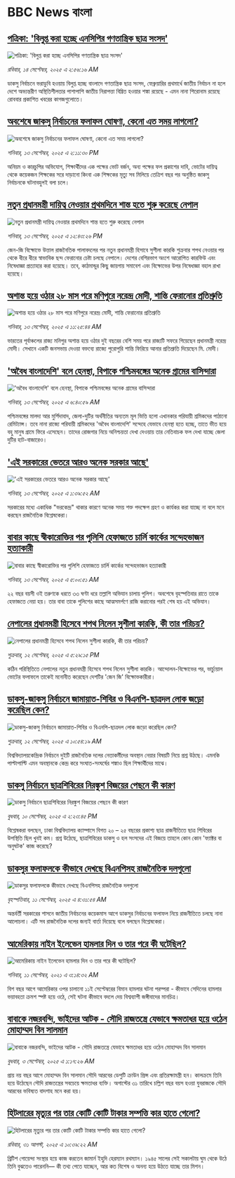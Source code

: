 # BBC News বাংলা## [পত্রিকা: 'বিলুপ্ত করা হচ্ছে এনসিপির গণতান্ত্রিক ছাত্র সংসদ'](https://www.bbc.com/bengali/articles/cy0vyy8gn8eo?at_medium=RSS&at_campaign=rss?at_campaign=githubrss)![পত্রিকা: 'বিলুপ্ত করা হচ্ছে এনসিপির গণতান্ত্রিক ছাত্র সংসদ'](https://ichef.bbci.co.uk/ace/ws/240/cpsprodpb/372a/live/f8364e00-9113-11f0-9edc-994c7a4bf813.jpg)_রবিবার, ১৪ সেপ্টেম্বর, ২০২৫ এ ২:৫৬:১৬ AM_ডাকসু নির্বাচনে ভরাডুবি হওয়ায় বিলুপ্ত হচ্ছে বাংলাদে গণতান্ত্রিক ছাত্র সংসদ, ফেব্রুয়ারির প্রথমার্ধে জাতীয় নির্বাচন না হলে দেশে অভ্যন্তরীণ অস্থিতিশীলতার পাশাপাশি জাতীয় নিরাপত্তা বিঘ্নিত হওয়ার শঙ্কা রয়েছে - এমন নানা শিরোনাম রয়েছে রোববার প্রকাশিত খবরের কাগজগুলোতে।## [অবশেষে জাকসু নির্বাচনের ফলাফল ঘোষণা, কেনো এত সময় লাগলো?](https://www.bbc.com/bengali/articles/cgmz1rw7gwjo?at_medium=RSS&at_campaign=rss?at_campaign=githubrss)![অবশেষে জাকসু নির্বাচনের ফলাফল ঘোষণা, কেনো এত সময় লাগলো?](https://ichef.bbci.co.uk/ace/ws/240/cpsprodpb/cfa2/live/dd6631a0-909e-11f0-9501-e11accb9a258.jpg)_শনিবার, ১৩ সেপ্টেম্বর, ২০২৫ এ ২:১১:৩০ PM_অনিয়ম ও কারচুপির অভিযোগ, শিক্ষার্থীদের এক পক্ষের ভোট বর্জন, অন্য পক্ষের ফল প্রকাশের দাবি, ভোটের দায়িত্ব থেকে কয়েকজন শিক্ষকের সরে দাড়ানো কিংবা এক শিক্ষকের মৃত্যু সব মিলিয়ে তেত্রিশ বছর পর অনুষ্ঠিত জাকসু নির্বাচনকে ঘটনাবহুলই বলা চলে।## [নতুন প্রধানমন্ত্রী দায়িত্ব নেওয়ার প্রথমদিনে শান্ত হতে শুরু করেছে নেপাল](https://www.bbc.com/bengali/articles/c930kzrlywxo?at_medium=RSS&at_campaign=rss?at_campaign=githubrss)![নতুন প্রধানমন্ত্রী দায়িত্ব নেওয়ার প্রথমদিনে শান্ত হতে শুরু করেছে নেপাল](https://ichef.bbci.co.uk/ace/ws/240/cpsprodpb/94c5/live/723e58d0-9099-11f0-84c8-99de564f0440.jpg)_শনিবার, ১৩ সেপ্টেম্বর, ২০২৫ এ ১২:৪৩:২৬ PM_জেন-জি বিক্ষোভে উত্তাল রাজনৈতিক পালাবদলের পর নতুন প্রধানমন্ত্রী হিসাবে সুশীলা কারকি শুক্রবার শপথ নেওয়ার পর থেকে ধীরে ধীরে স্বাভাবিক ছন্দ ফেরানোর চেষ্টা চলছে নেপালে। দেশের বেশিরভাগ অংশে আরোপিত কারফিউ এবং নিষেধাজ্ঞা প্রত্যাহার করা হয়েছে। তবে, কাঠমান্ডুর কিছু জায়গায় সমাবেশ এবং বিক্ষোভের উপর নিষেধাজ্ঞা বহাল রাখা হয়েছে।## [অশান্ত হয়ে ওঠার ২৮ মাস পরে মণিপুরে নরেন্দ্র মোদী, শান্তি ফেরানোর প্রতিশ্রুতি ](https://www.bbc.com/bengali/articles/c7493p8z351o?at_medium=RSS&at_campaign=rss?at_campaign=githubrss)![অশান্ত হয়ে ওঠার ২৮ মাস পরে মণিপুরে নরেন্দ্র মোদী, শান্তি ফেরানোর প্রতিশ্রুতি ](https://ichef.bbci.co.uk/ace/ws/240/cpsprodpb/73c2/live/36a8f8f0-908c-11f0-b391-6936825093bd.jpg)_শনিবার, ১৩ সেপ্টেম্বর, ২০২৫ এ ১১:২৫:৪৪ AM_ভারতের পূর্বাঞ্চলের রাজ্য মনিপুর অশান্ত হয়ে ওঠার দুই বছরের বেশি সময় পরে রাজ্যটি সফরে গিয়েছেন প্রধানমন্ত্রী নরেন্দ্র মোদী। সেখানে একটি জনসভায় দেওয়া বক্তব্যে রাজ্যে পুরোপুরি শান্তি ফিরিয়ে আনার প্রতিশ্রুতি দিয়েছেন মি. মোদী।## ['অবৈধ বাংলাদেশি' বলে হেনস্থা, বিপাকে পশ্চিমবঙ্গের অনেক গ্রামের বাসিন্দারা](https://www.bbc.com/bengali/articles/ckg21jxyj5yo?at_medium=RSS&at_campaign=rss?at_campaign=githubrss)!['অবৈধ বাংলাদেশি' বলে হেনস্থা, বিপাকে পশ্চিমবঙ্গের অনেক গ্রামের বাসিন্দারা](https://ichef.bbci.co.uk/ace/ws/240/cpsprodpb/46d4/live/5d563fc0-8fed-11f0-84c8-99de564f0440.jpg)_শনিবার, ১৩ সেপ্টেম্বর, ২০২৫ এ ৬:৪০:৫৯ AM_পশ্চিমবঙ্গের মালদা আর মুর্শিদাবাদ, জেলা-দুটির অর্থনীতির অন্যতম মূল ভিত্তি হলো এখানকার পরিযায়ী শ্রমিকদের পাঠানো রেমিট্যান্স। তবে নানা রাজ্যে পরিযায়ী শ্রমিকদের 'অবৈধ বাংলাদেশি' সন্দেহে যেভাবে হেনস্থা হতে হচ্ছে, তাতে ভীত হয়ে বহু মানুষ গ্রামে ফিরে এসেছেন। তাদের রোজগার নিয়ে অনিশ্চয়তা দেখা দেওয়ায় তার নেতিবাচক ফল দেখা যাচ্ছে জেলা দুটির হাট-বাজারেও।## ['এই সরকারের ভেতরে আরও অনেক সরকার আছে'](https://www.bbc.com/bengali/articles/cn0x1l8yywyo?at_medium=RSS&at_campaign=rss?at_campaign=githubrss)!['এই সরকারের ভেতরে আরও অনেক সরকার আছে'](https://ichef.bbci.co.uk/ace/ws/240/cpsprodpb/e41f/live/96561f60-8f44-11f0-9cf6-cbf3e73ce2b9.jpg)_শনিবার, ১৩ সেপ্টেম্বর, ২০২৫ এ ১:৩৯:৫২ AM_সরকারের মধ্যে একাধিক "ভরকেন্দ্র" থাকার কারণে অনেক সময় শক্ত পদক্ষেপ গ্রহণ ও কার্যকর করা যাচ্ছে না বলে মনে করছেন রাজনৈতিক বিশ্লেষকেরা।## [বাবার কাছে স্বীকারোক্তির পর পুলিশি হেফাজতে চার্লি কার্কের সন্দেহভাজন হত্যাকারী](https://www.bbc.com/bengali/articles/c3rvn27qxylo?at_medium=RSS&at_campaign=rss?at_campaign=githubrss)![বাবার কাছে স্বীকারোক্তির পর পুলিশি হেফাজতে চার্লি কার্কের সন্দেহভাজন হত্যাকারী](https://ichef.bbci.co.uk/ace/ws/240/cpsprodpb/d033/live/b3d38130-9058-11f0-9cf6-cbf3e73ce2b9.jpg)_শনিবার, ১৩ সেপ্টেম্বর, ২০২৫ এ ৫:০০:৫১ AM_২২ বছর বয়সী ওই তরুণকে ধরতে ৩৩ ঘণ্টা ধরে তল্লাশি অভিযান চালায় পুলিশ। অবশেষে বৃহস্পতিবার রাতে তাকে হেফাজতে নেয়া হয়। তার বাবা তাকে পুলিশের কাছে আত্মসমর্পণে রাজি করানোর পরই শেষ হয় এই অভিযান।## [নেপালের প্রধানমন্ত্রী হিসেবে শপথ নিলেন সুশীলা কারকি, কী তার পরিচয়? ](https://www.bbc.com/bengali/articles/cwy9g18yn5ro?at_medium=RSS&at_campaign=rss?at_campaign=githubrss)![নেপালের প্রধানমন্ত্রী হিসেবে শপথ নিলেন সুশীলা কারকি, কী তার পরিচয়? ](https://ichef.bbci.co.uk/ace/ws/240/cpsprodpb/67d5/live/354f2a00-8ff7-11f0-9cf6-cbf3e73ce2b9.jpg)_শুক্রবার, ১২ সেপ্টেম্বর, ২০২৫ এ ৫:২৯:১৫ PM_কঠিন পরিস্থিতিতে নেপালের নতুন প্রধানমন্ত্রী হিসেবে শপথ নিলেন সুশীলা কারকি। আন্দোলন-বিক্ষোভের পর, ভার্চ্যুয়াল ভোটের ফলাফলে তাকেই মনোনীত করেছেন দেশটির 'জেন জি' বিক্ষোভকারীরা।## [ডাকসু-জাকসু নির্বাচনে জামায়াত-শিবির ও বিএনপি-ছাত্রদল লোক জড়ো করেছিল কেন?](https://www.bbc.com/bengali/articles/cvg4wpm3yd7o?at_medium=RSS&at_campaign=rss?at_campaign=githubrss)![ডাকসু-জাকসু নির্বাচনে জামায়াত-শিবির ও বিএনপি-ছাত্রদল লোক জড়ো করেছিল কেন?](https://ichef.bbci.co.uk/ace/ws/240/cpsprodpb/ffc5/live/42f9ecd0-8fc5-11f0-98cb-fd5ed4a6011e.jpg)_শুক্রবার, ১২ সেপ্টেম্বর, ২০২৫ এ ১০:৫৪:১৯ AM_বিশ্ববিদ্যালয়কেন্দ্রিক নির্বাচনে দুইটি রাজনৈতিক দলের নেতাকর্মীদের অবস্থান নেয়ার বিষয়টি নিয়ে প্রশ্ন উঠছে। এমনকি পাল্টাপাল্টি এমন অবস্থানকে কেন্দ্র করে সংঘাত-সংঘর্ষের শঙ্কাও ছিল শিক্ষার্থীদের মাঝে।## [ডাকসু নির্বাচনে ছাত্রশিবিরের নিরঙ্কুশ বিজয়ের পেছনে কী কারণ](https://www.bbc.com/bengali/articles/cvgvemy3dk2o?at_medium=RSS&at_campaign=rss?at_campaign=githubrss)![ডাকসু নির্বাচনে ছাত্রশিবিরের নিরঙ্কুশ বিজয়ের পেছনে কী কারণ](https://ichef.bbci.co.uk/ace/ws/240/cpsprodpb/33bf/live/0c9c2420-8e51-11f0-b199-41ee52afc86b.jpg)_বুধবার, ১০ সেপ্টেম্বর, ২০২৫ এ ২:২৩:৪৫ PM_বিশ্লেষকরা বলছেন, ঢাকা বিশ্ববিদ্যালয় ক্যাম্পাসে বিগত ২০ – ২৫ বছরের প্রকাশ্য ছাত্র রাজনীতিতে ছাত্র শিবিরের উপস্থিতি ছিল খুবই কম। প্রশ্ন উঠেছে, ছাত্রশিবিরের ডাকসু ও হল সংসদের এই বিজয়ে তাহলে কোন কোন 'ফ্যাক্টর বা অনুঘটক' কাজ করেছে?## [ডাকসুর ফলাফলকে কীভাবে দেখছে বিএনপিসহ রাজনৈতিক দলগুলো](https://www.bbc.com/bengali/articles/c3rvw8rq0dzo?at_medium=RSS&at_campaign=rss?at_campaign=githubrss)![ডাকসুর ফলাফলকে কীভাবে দেখছে বিএনপিসহ রাজনৈতিক দলগুলো](https://ichef.bbci.co.uk/ace/ws/240/cpsprodpb/a5ef/live/3e1521d0-8ec1-11f0-8f12-7303442ee564.jpg)_বৃহস্পতিবার, ১১ সেপ্টেম্বর, ২০২৫ এ ৪:৩১:৫৪ AM_অন্তর্বর্তী সরকারের শাসনে জাতীয় নির্বাচনের কয়েকমাস আগে ডাকসুর নির্বাচনের ফলাফল নিয়ে রাজনীতিতে চলছে নানা আলোচনা। এটি সব রাজনৈতিক দলের জন্যই বার্তা দিয়েছে বলে বলছেন বিশ্লেষকেরা।## [আমেরিকায় নাইন ইলেভেন হামলার দিন ও তার পরে কী ঘটেছিল?](https://www.bbc.com/bengali/news-58102468?at_medium=RSS&at_campaign=rss?at_campaign=githubrss)![আমেরিকায় নাইন ইলেভেন হামলার দিন ও তার পরে কী ঘটেছিল?](https://ichef.bbci.co.uk/ace/standard/240/cpsprodpb/2FDA/production/_119705221_twintowers.jpg)_শনিবার, ১১ সেপ্টেম্বর, ২০২১ এ ৩:১৪:৩২ AM_বিশ বছর আগে আমেরিকার ওপর চালানো ১১ই সেপ্টেম্বরের বিমান হামলার ঘটনা পরম্পরা - কীভাবে সেদিনের হামলার ভয়াবহতা ক্রমশ স্পষ্ট হয়ে ওঠে, সেই ঘটনা কীভাবে বদলে দেয় বিশ্বব্যাপী জঙ্গীবাদের মানচিত্র।## [বাবাকে নজরবন্দি, ভাইদের আটক - সৌদি রাজতন্ত্রে যেভাবে ক্ষমতাধর হয়ে ওঠেন মোহাম্মদ বিন সালমান](https://www.bbc.com/bengali/articles/c1mpmx9dvrgo?at_medium=RSS&at_campaign=rss?at_campaign=githubrss)![বাবাকে নজরবন্দি, ভাইদের আটক - সৌদি রাজতন্ত্রে যেভাবে ক্ষমতাধর হয়ে ওঠেন মোহাম্মদ বিন সালমান](https://ichef.bbci.co.uk/ace/ws/240/cpsprodpb/8900/live/9e7b92f0-87e3-11f0-84c8-99de564f0440.jpg)_বুধবার, ৩ সেপ্টেম্বর, ২০২৫ এ ১:১৭:২৬ AM_প্রায় নয় বছর আগে মোহাম্মদ বিন সালমান সৌদি আরবের ডেপুটি ক্রাউন প্রিন্স এবং প্রতিরক্ষামন্ত্রী হন। কালক্রমে তিনি হয়ে উঠেছেন সৌদি রাজতন্ত্রের সবচেয়ে ক্ষমতাধর ব্যক্তি। অগাস্টের ৩১ তারিখে চল্লিশ বছর বয়স হওয়া যুবরাজকে সৌদি আরবের ভবিষ্যত বাদশাহ মনে করা হয়।## [হিটলারের মৃত্যুর পর তার কোটি কোটি টাকার সম্পত্তি কার হাতে গেলো?](https://www.bbc.com/bengali/articles/c15lj45vwlwo?at_medium=RSS&at_campaign=rss?at_campaign=githubrss)![হিটলারের মৃত্যুর পর তার কোটি কোটি টাকার সম্পত্তি কার হাতে গেলো?](https://ichef.bbci.co.uk/ace/ws/240/cpsprodpb/af67/live/b78d09b0-84c6-11f0-84c8-99de564f0440.jpg)_রবিবার, ৩১ আগস্ট, ২০২৫ এ ১০:৩৯:২২ AM_ব্রিটিশ গোয়েন্দা সংস্থার হয়ে কাজ করতেন জামার্ন ইহুদি হেরম্যান রথম্যান। ১৯৪৫ সালের সেই সকালটায় ঘুম থেকে উঠে তিনি বুঝতেও পারেননি–– কী তথ্য পেতে যাচ্ছেন, আর কত বিশেষ ও অনন্য হয়ে উঠতে যাচ্ছে তার মিশন।
